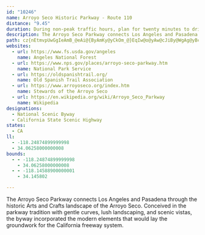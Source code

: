 ```yaml
---
id: "10246"
name: Arroyo Seco Historic Parkway - Route 110
distance: "9.45"
duration: During non-peak traffic hours, plan for twenty minutes to drive or one hour to see the entire byway.
description: The Arroyo Seco Parkway connects Los Angeles and Pasadena through the historic Arts and Crafts landscape of the Arroyo Seco. Conceived in the parkway tradition with gentle curves, lush landscaping, and scenic vistas, the byway incorporated the modern elements that would lay the groundwork for the California freeway system.
path: cz{nEtmvpUwGgIeAmB_@eAi@{ByAmKy@yCkOm_@}EqIw@o@yAw@cJiBy@WgAg@yBcBwKaKcPqRsFeHmBwCwF_H{@mAsEkIwEaHgCiEwDyHoAsEyE}Wc@iJY_Co@{B}@cBgJoLoBkBgBmAmGiDcCeAyCY}EIsAUcA_@wZsQmCmC}HwIi@w@cAaCuBgHo@mCSyAI_B\oOSwCYuAi@_ByAmCiPwVyFqHsB{By@s@oAm@wHmAqA_Ak@}@i@sAUsBDuAt@eENmBKqCa@gBeC{GeE_Hw@_Bi@aBiBgIeAmC_QcWc@u@i@}AqHuk@K}BDcB^{IBwBMue@KaKSeG_@{Bo@sBwAkCoBkBcCiAiAYoBQwEJ_CX}Cl@oJxCcETyiBj@IJ_EF_@H
websites:
  - url: https://www.fs.usda.gov/angeles
    name: Angeles National Forest
  - url: https://www.nps.gov/places/arroyo-seco-parkway.htm
    name: National Park Service
  - url: https://oldspanishtrail.org/
    name: Old Spanish Trail Association
  - url: https://www.arroyoseco.org/index.htm
    name: Stewards of the Arroyo Seco
  - url: https://en.wikipedia.org/wiki/Arroyo_Seco_Parkway
    name: Wikipedia
designations:
  - National Scenic Byway
  - California State Scenic Highway
states:
  - CA
ll:
  - -118.24874899999998
  - 34.06258000000008
bounds:
  - - -118.24874899999998
    - 34.06258000000008
  - - -118.14588900000001
    - 34.145802

---
```


The Arroyo Seco Parkway connects Los Angeles and Pasadena through the historic Arts and Crafts landscape of the Arroyo Seco. Conceived in the parkway tradition with gentle curves, lush landscaping, and scenic vistas, the byway incorporated the modern elements that would lay the groundwork for the California freeway system.
